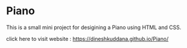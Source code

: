 # Piano

This is a small mini project for desigining a Piano using HTML and CSS.

click here to visit website : https://dineshkuddana.github.io/Piano/
